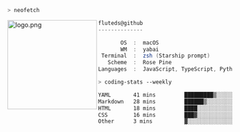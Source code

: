 ```zsh
> neofetch
```

<!--img align="left" src="https://github.com/fluteds.png" alt="logo.png" width="200"/>-->
<img align="left" src="https://external-content.duckduckgo.com/iu/?u=https%3A%2F%2F78.media.tumblr.com%2F975fca5f82161b190efdcaa05ffbd4ec%2Ftumblr_p6q6m9TJF01x3p3jmo1_500.png&f=1&nofb=1" alt="logo.png" width="200"/>

```csharp
fluteds@github
--------------

       OS  :  macOS
       WM  :  yabai
 Terminal  :  zsh (Starship prompt)  
   Scheme  :  Rose Pine  
Languages  :  JavaScript, TypeScript, Python, HTML, CSS  

```

```zsh
> coding-stats --weekly
```

<!--START_SECTION:waka-->

```txt
YAML       41 mins         █████████▒░░░░░░░░░░░░░░░   37.21 %
Markdown   28 mins         ██████▒░░░░░░░░░░░░░░░░░░   25.98 %
HTML       18 mins         ████░░░░░░░░░░░░░░░░░░░░░   16.31 %
CSS        16 mins         ███▓░░░░░░░░░░░░░░░░░░░░░   14.62 %
Other      3 mins          ▓░░░░░░░░░░░░░░░░░░░░░░░░   03.15 %
```

<!--END_SECTION:waka-->
